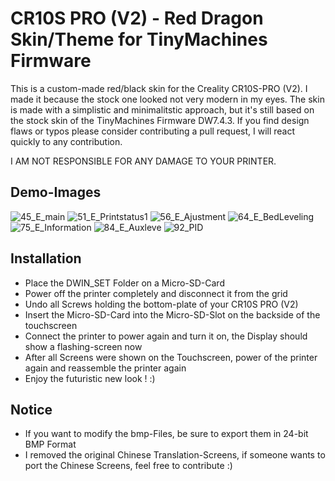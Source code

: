 # CR10S PRO (V2) - Red Dragon Skin/Theme for TinyMachines Firmware

This is a custom-made red/black skin for the Creality CR10S-PRO (V2).
I made it because the stock one looked not very modern in my eyes.
The skin is made with a simplistic and minimalitstic approach, but it's still based on the stock skin of the TinyMachines Firmware DW7.4.3.
If you find design flaws or typos please consider contributing a pull request, I will react quickly to any contribution.

I AM NOT RESPONSIBLE FOR ANY DAMAGE TO YOUR PRINTER.

## Demo-Images

![45_E_main](https://github.com/LukasKraehling/CR10S_PRO_V2-Red_Dragon_Skin/tree/main/DEMO_IMAGES/45_E_main.png)
![51_E_Printstatus1](https://github.com/LukasKraehling/CR10S_PRO_V2-Red_Dragon_Skin/tree/main/DEMO_IMAGES/51_E_Printstatus1.png)
![56_E_Ajustment](https://github.com/LukasKraehling/CR10S_PRO_V2-Red_Dragon_Skin/tree/main/DEMO_IMAGES/56_E_Ajustment.png)
![64_E_BedLeveling](https://github.com/LukasKraehling/CR10S_PRO_V2-Red_Dragon_Skin/tree/main/DEMO_IMAGES/64_E_BedLeveling.png)
![75_E_Information](https://github.com/LukasKraehling/CR10S_PRO_V2-Red_Dragon_Skin/tree/main/DEMO_IMAGES/75_E_Information.png)
![84_E_Auxleve](https://github.com/LukasKraehling/CR10S_PRO_V2-Red_Dragon_Skin/tree/main/DEMO_IMAGES/84_E_Auxleve.png)
![92_PID](https://github.com/LukasKraehling/CR10S_PRO_V2-Red_Dragon_Skin/tree/main/DEMO_IMAGES/92_PID.png)

## Installation

- Place the DWIN_SET Folder on a Micro-SD-Card
- Power off the printer completely and disconnect it from the grid
- Undo all Screws holding the bottom-plate of your CR10S PRO (V2)
- Insert the Micro-SD-Card into the Micro-SD-Slot on the backside of the touchscreen
- Connect the printer to power again and turn it on, the Display should show a flashing-screen now
- After all Screens were shown on the Touchscreen, power of the printer again and reassemble the printer again
- Enjoy the futuristic new look ! :)

## Notice

- If you want to modify the bmp-Files, be sure to export them in 24-bit BMP Format
- I removed the original Chinese Translation-Screens, if someone wants to port the Chinese Screens, feel free to contribute :)
